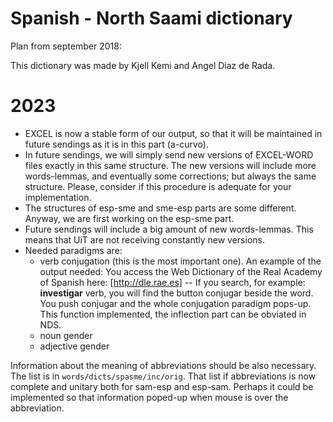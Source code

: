 Spanish - North Saami dictionary
================================

Plan from september 2018:


This dictionary was made by Kjell Kemi and Angel Diaz de Rada.


# 2023



- EXCEL is now a stable form of our output, so that it will be maintained in future sendings as it is in this part (a-curvo).
- In future sendings, we will simply send new versions of EXCEL-WORD files exactly in this same structure. The new versions will include more words-lemmas, and eventually some corrections; but always the same structure. Please, consider if this procedure is adequate for your implementation.
- The structures of esp-sme and sme-esp parts are some different. Anyway, we are first working on the esp-sme part.
- Future sendings will include a big amount of new words-lemmas. This means that UiT are not receiving constantly new versions.
- Needed paradigms are:
	- verb conjugation (this is the most important one). An example of the output needed: You access the Web Dictionary of the Real Academy of Spanish here:  [http://dle.rae.es]  -- If you search, for example: **investigar** verb, you will find the button conjugar beside the word. You push conjugar and the whole conjugation paradigm pops-up. This function implemented, the inflection part can be obviated in NDS.
	- noun gender
	- adjective gender


Information about the meaning of abbreviations should be also necessary. The list is in `words/dicts/spasme/inc/orig`. 
That list if abbreviations is now complete and unitary both for sam-esp and esp-sam.
Perhaps it could be implemented so that information poped-up when mouse is over the abbreviation.






